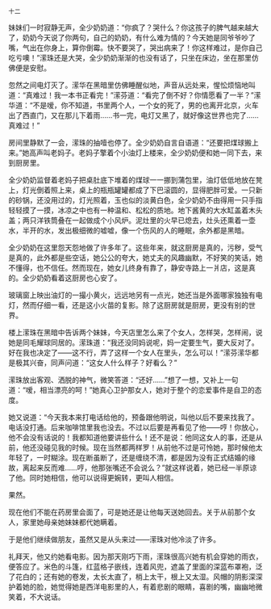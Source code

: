     十二 

   妹妹们一时寂静无声，全少奶奶道：“你疯了？哭什么？你这孩子的脾气越来越大了，奶奶今天说了你两句，自己的奶奶，有什么难为情的？今天她是同爷爷吵了嘴，气出在你身上，算你倒霉。快不要哭了，哭出病来了！你这样难过，是你自己吃亏噢！”潆珠还是大哭，全少奶奶渐渐的也没有话了，只坐在床边，坐在那里仿佛便是安慰。

   忽然之间电灯灭了。潆华在黑暗里仿佛睡醒似地，声音从远处来，惺忪烦恼地叫道：“真难过！我一本书正看完！”潆芬道：“看完了倒不好？你情愿看了一半？”潆华道：“不是嗳，你不知道，书里两个人，一个女的死了，男的也离开北京，火车出了西直门，又在那儿下着雨……书一完，电灯又黑了，就好像这世界也完了……真难过！”

   房间里静默了一会，潆珠的抽噎也停了。全少奶奶自言自语道：“还要把煤球搬上来。”她高声叫老妈子。老妈子擎着个小油灯上楼来，全少奶奶便和她一同下去，来到厨房里。

   全少奶奶监督着老妈子把桌肚底下堆着的煤球一一挪到蒲包里，油灯低低地放在凳上，灯光倒着照上来，桌上的瓶瓶罐罐都成了下巴滚圆的，显得肥胖可爱。一只新的砂锅，还没用过的，灯光照着，玉也似的淡黄白色，全少奶奶不由得用一只手指轻轻摸了一摸，冰凉之中也有一种温和、松松的质地。地下酱黄的大水缸盖着木头盖；两只洋铁筒叠在一起做成个小风炉。泥灶里的火早已熄去，灶头还熏着一壶水，半开的水，发出极细微的嘘嘘，像一个伤风的人的睡眠，余外都是黑暗。

   全少奶奶在这里怨天怨地做了许多年了。这些年来，就这厨房是真的，污秽，受气是真的，此外都是些空话，她公公的夸大，她丈夫的风趣幽默，不好笑的笑话，她不懂得，也不信任。然而现在，她女儿终身有靠了，静安寺路上一爿店，这是真的。全少奶奶看着这厨房也心安了。

   玻璃窗上映出油灯的一撮小黄火，远远地另有一点光，她还当是外面哪家独独有电灯，然而仔细一看，还是这小火苗的复影。除了这厨房就是厨房，更没有别的世界。

   楼上潆珠在黑暗中告诉两个妹妹，今天店里怎么来了个女人，怎样哭，怎样闹，说她是同毛耀球同居的。潆珠道：“我还没同妈说呢，妈一定要生气，要大反对了。好在我也决定了——这不行，弄了这样一个女人在里头，怎么可以！”潆芬潆华都是极其兴奋，同声问道：“这女人什么样子？好看么？”

   潆珠放出客观、洒脱的神气，微笑答道：“还好……”想了一想，又补上一句道：“嗳，相当漂亮的呵！”她真心卫护那女人，她对于整个的恋爱事件是自卫的态度。

   她又说道：“今天我本来打电话给他的，预备跟他明说，叫他以后不要来找我了。电话没打通。后来咖啡馆里我也没去。不过以后要是再看见了他——哼！你放心，他不会没有话说的！我都知道他要讲些什么！还不是说：他同这女人的事，还是从前，他还没碰见我的时候。现在当然都两样罗！从前他不过是可怜她，那时候他太年轻了，一时糊涂。现在断虽断了，还是缠绕不清，都是因为没有正式结婚的缘故，离起来反而难……哼，他那张嘴还不会说么？”就这样说着，她已经一半原谅了他。同时她相信，他可以说得更婉转，更叫人相信。

   果然。

   现在他们不能在药房里会面了，可是她还是让他每天送她回去。关于从前那个女人，家里她母亲她妹妹都代她瞒着。

   于是他们继续做朋友，虽然又是从头来过——潆珠对他冷淡了许多。

   礼拜天，他又约她看电影。因为那天刚巧下雨，潆珠很高兴她有机会穿她的雨衣，便答应了。米色的斗篷，红蓝格子嵌线，连着风兜，遮盖了里面的深蓝布罩袍，泛了花白的；还有她的卷发，太长太直了，梢上太干，根上又太湿。风帽的阴影深深护着她的脸，她觉得她是西洋电影里的人，有着悲剧的眼睛，喜剧的嘴，幽幽地微笑着，不大说话。

